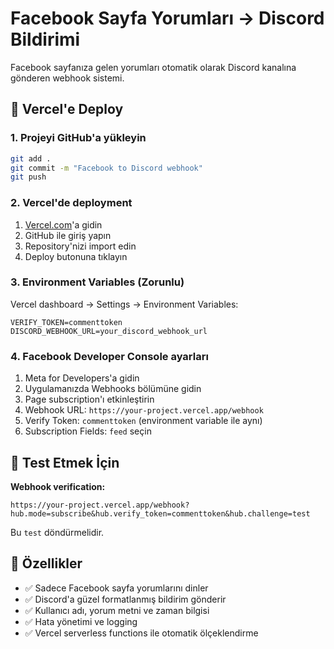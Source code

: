 # Facebook Sayfa Yorumları → Discord Bildirimi

Facebook sayfanıza gelen yorumları otomatik olarak Discord kanalına gönderen webhook sistemi.

## 🚀 Vercel'e Deploy

### 1. Projeyi GitHub'a yükleyin
```bash
git add .
git commit -m "Facebook to Discord webhook"
git push
```

### 2. Vercel'de deployment
1. [Vercel.com](https://vercel.com)'a gidin
2. GitHub ile giriş yapın
3. Repository'nizi import edin
4. Deploy butonuna tıklayın

### 3. Environment Variables (Zorunlu)
Vercel dashboard → Settings → Environment Variables:

```
VERIFY_TOKEN=commenttoken
DISCORD_WEBHOOK_URL=your_discord_webhook_url
```

### 4. Facebook Developer Console ayarları
1. Meta for Developers'a gidin
2. Uygulamanızda Webhooks bölümüne gidin
3. Page subscription'ı etkinleştirin
4. Webhook URL: `https://your-project.vercel.app/webhook`
5. Verify Token: `commenttoken` (environment variable ile aynı)
6. Subscription Fields: `feed` seçin

## 🔧 Test Etmek İçin

**Webhook verification:**
```
https://your-project.vercel.app/webhook?hub.mode=subscribe&hub.verify_token=commenttoken&hub.challenge=test
```

Bu `test` döndürmelidir.

## 📝 Özellikler

- ✅ Sadece Facebook sayfa yorumlarını dinler
- ✅ Discord'a güzel formatlanmış bildirim gönderir
- ✅ Kullanıcı adı, yorum metni ve zaman bilgisi
- ✅ Hata yönetimi ve logging
- ✅ Vercel serverless functions ile otomatik ölçeklendirme
